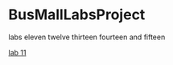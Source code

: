 # BusMallLabsProject
labs eleven twelve thirteen fourteen and fifteen

[lab 11](https://itsjustrobert.github.io/BusMallLabsProject/index1.html)
